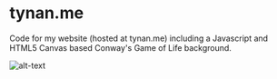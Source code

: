 tynan.me
========

Code for my website (hosted at tynan.me) including a Javascript and HTML5 Canvas based Conway's Game of Life background.

![alt-text][SS]



[SS]:https://dl.dropboxusercontent.com/u/9795990/Hosted_Images/Github-Misc-Readme/Screenshot%20from%202014-11-14%2014%3A30%3A30.png "Isn't it pretty?"
